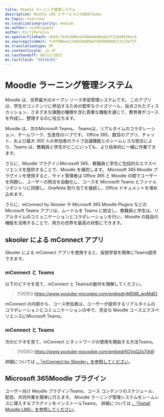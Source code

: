 ```yaml
---
title: Moodle ラーニング管理システム
description: Moodle LMS とサービスとの統合Teams
ms.topic: overview
ms.localizationpriority: medium
ms.author: surbhigupta
author: KirtiPereira
ms.openlocfilehash: eb45c741bc60bea3466edeb6abe3f21b4453bec8
ms.sourcegitcommit: fc9f906ea1316028d85b41959980b81f2c23ef2f
ms.translationtype: MT
ms.contentlocale: ja-JP
ms.lasthandoff: 09/12/2021
ms.locfileid: "59156281"
---
```

# <a name="moodle-learning-management-system"></a>Moodle ラーニング管理システム

Moodle は、世界最大のオープン ソース学習管理システムです。 このアプリは、学生がコンテンツに参加するための堅牢なクイズツール、採点されたディスカッション、さまざまな課題の種類を含む貴重な機能を通じて、教育者がコースを作成し、整理するのに役立ちます。  
 
Moodle は、次のMicrosoft Teams。 Teamsは、リアルタイムのコラボレーション、チームワーク、生産性のハブです。 Office 365、数百のアプリ、チャット、および最大 300 人の参加者のライブ会議機能とのシームレスな統合により、Teams は、教職員と学生がどこにいっても、より効率的に一緒に作業できます。 
 
さらに、Moodle プラグインMicrosoft 365、教職員と学生に包括的なエクスペリエンスを提供することで、Moodle を補完します。 Microsoft 365 Moodle プラグインを使用すると、サイト管理者は Office 365 と Moodle の間でユーザーを同期し、ユーザーの照合を自動化し、コースを Microsoft Teams とファイル リポジトリに同期し、OneNote 割り当てを接続し、Office ドキュメントを埋め込めます。  
 
さらに、mConnect by Skooler や Microsoft 365 Moodle Plugins などの Microsoft Teams アプリは、ムードルを Teams に統合し、教職員と学生は、リアルタイムのコミュニケーションとコラボレーションを行い、Moodle の独自の機能を活用することで、両方の世界を最高の状態にできます。

## <a name="mconnect-app-by-skooler"></a>skooler による mConnect アプリ

Skooler による mConnect アプリを使用すると、仮想学習を簡単にTeams提供できます。

### <a name="why-mconnect-and-teams"></a>mConnect と Teams

以下のビデオを見て、mConnect と Teamsの動作を理解してください。

> [!VIDEO https://www.youtube-nocookie.com/embed/nM56R_woMdE]

mConnect の内部から、コース参加者は、ユーザーが提供するリアルタイムのコラボレーションとコミュニケーションの中で、完全な Moodle コースエクスペリエンスにMicrosoft Teams。

### <a name="get-started-with-mconnect-and-teams"></a>mConnect と Teams

次のビデオを見て、mConnect とネットワークの使用を開始する方法Teams。

> [!VIDEO https://www.youtube-nocookie.com/embed/KOVpQ2s7iA8]

詳細については [、「mConnect by Skooler」を参照してください](https://skooler.com/mconnect/how-to/)。

## <a name="microsoft-365-moodle-plugins"></a>Microsoft 365Moodle プラグイン

ユーザー向け Moodle プラグインTeams、コース コンテンツのスケジュール、配信、共同作業を簡単に行えます。 Moodle ラーニング管理システムをシームレスに導入するプラグインをインストールTeams。 詳細については [、「Install Moodle LMS」を参照してください](moodleInstructions.md)。


